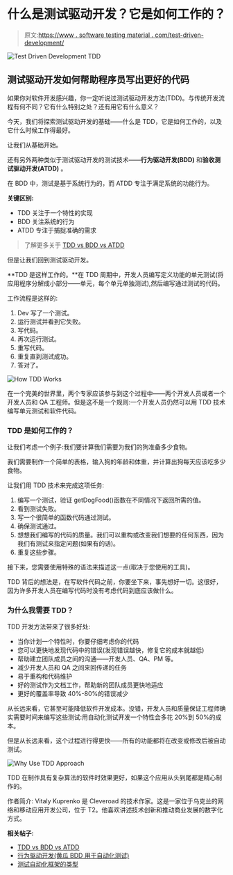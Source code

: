 # 什么是测试驱动开发？它是如何工作的？

> 原文:[https://www . software testing material . com/test-driven-development/](https://www.softwaretestingmaterial.com/test-driven-development/)

![Test Driven Development TDD](../Images/11fba80ff29a16841429b9b2b5c1c560.png)

## **测试驱动开发如何帮助程序员写出更好的代码**

如果你对软件开发感兴趣，你一定听说过测试驱动开发方法(TDD)。与传统开发流程有何不同？它有什么特别之处？还有用它有什么意义？

今天，我们将探索测试驱动开发的基础——什么是 TDD，它是如何工作的，以及它什么时候工作得最好。

让我们从基础开始。

还有另外两种类似于测试驱动开发的测试技术——**行为驱动开发(BDD)** 和**验收测试驱动开发(ATDD)** 。

在 BDD 中，测试是基于系统行为的，而 ATDD 专注于满足系统的功能行为。

**关键区别:**

*   TDD 关注于一个特性的实现
*   BDD 关注系统的行为
*   ATDD 专注于捕捉准确的需求

> 了解更多关于 [TDD vs BDD vs ATDD](https://www.softwaretestingmaterial.com/tdd-vs-bdd-vs-atdd/)

但是让我们回到测试驱动开发。

**TDD 是这样工作的。**在 TDD 周期中，开发人员编写定义功能的单元测试(将应用程序分解成小部分——单元，每个单元单独测试),然后编写通过测试的代码。

工作流程是这样的:

1.  Dev 写了一个测试。
2.  运行测试并看到它失败。
3.  写代码。
4.  再次运行测试。
5.  重写代码。
6.  重复直到测试成功。
7.  答对了。

![How TDD Works](../Images/65fc5f4f21b5f59f5b6e7be128d3f790.png)

在一个完美的世界里，两个专家应该参与到这个过程中——两个开发人员或者一个开发人员和 QA 工程师。但是这不是一个规则:一个开发人员仍然可以用 TDD 技术编写单元测试和软件代码。

### TDD 是如何工作的？

让我们考虑一个例子:我们要计算我们需要为我们的狗准备多少食物。

我们需要制作一个简单的表格，输入狗的年龄和体重，并计算出狗每天应该吃多少食物。

让我们用 TDD 技术来完成这项任务:

1.  编写一个测试，验证 getDogFood()函数在不同情况下返回所需的值。
2.  看到测试失败。
3.  写一个很简单的函数代码通过测试。
4.  确保测试通过。
5.  想想我们编写的代码的质量。我们可以重构或改变我们想要的任何东西，因为我们有测试来指定问题(如果有的话)。
6.  重复这些步骤。

接下来，您需要使用特殊的语法来描述这一点(取决于您使用的工具)。

TDD 背后的想法是，在写软件代码之前，你要坐下来，事先想好一切。这很好，因为许多开发人员在编写代码时没有考虑代码到底应该做什么。

### 为什么我需要 TDD？

TDD 开发方法带来了很多好处:

*   当你计划一个特性时，你要仔细考虑你的代码
*   您可以更快地发现代码中的错误(发现错误越快，修复它的成本就越低)
*   帮助建立团队成员之间的沟通——开发人员、QA、PM 等。
*   减少开发人员和 QA 之间来回传递的任务
*   易于重构和代码维护
*   好的测试作为文档工作，帮助新的团队成员更快地适应
*   更好的覆盖率导致 40%-80%的错误减少

从长远来看，它甚至可能降低软件开发成本。没错，开发人员和质量保证工程师确实需要时间来编写这些测试:用自动化测试开发一个特性会多花 20%到 50%的成本。

但是从长远来看，这个过程进行得更快——所有的功能都将在改变或修改后被自动测试。

![Why Use TDD Approach](../Images/b9dbd1fef6681a5c89a27afe65717bb8.png)

TDD 在制作具有复杂算法的软件时效果更好，如果这个应用从头到尾都是精心制作的。

作者简介: Vitaly Kuprenko 是 Cleveroad 的技术作家。这是一家位于乌克兰的网络和移动应用开发公司，位于 T2。他喜欢讲述技术创新和推动商业发展的数字化方式。

**相关帖子:**

*   [TDD vs BDD vs ATDD](https://www.softwaretestingmaterial.com/tdd-vs-bdd-vs-atdd/)
*   [行为驱动开发(黄瓜 BDD 用于自动化测试)](https://www.softwaretestingmaterial.com/cucumber-bdd-for-automation-testing/)
*   [测试自动化框架的类型](https://www.softwaretestingmaterial.com/types-test-automation-frameworks/)